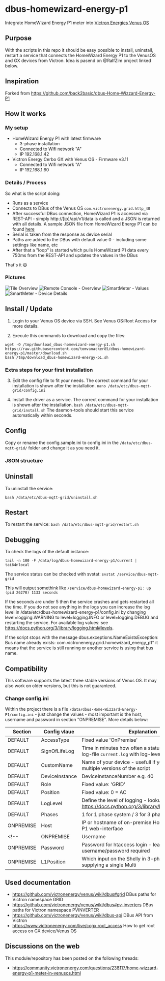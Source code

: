 # dbus-homewizard-energy-p1
Integrate HomeWizard Energy P1 meter into [Victron Energies Venus OS](https://github.com/victronenergy/venus)

## Purpose
With the scripts in this repo it should be easy possible to install, uninstall, restart a service that connects the HomeWizard Energy P1 to the VenusOS and GX devices from Victron.
Idea is pasend on @RalfZim project linked below.



## Inspiration
Forked from https://github.com/back2basic/dbus-Home-Wizzard-Energy-P1

## How it works
### My setup
- HomeWizard Energy P1 with latest firmware 
  - 3-phase installation
  - Connected to Wifi network "A"
  - IP 192.168.1.42
- Victron Energy Cerbo GX with Venus OS - Firmware v3.11
  - Connected to Wifi network "A"
  - IP 192.168.1.60

### Details / Process
So what is the script doing:
- Runs as a service
- Connects to DBus of the Venus OS `com.victronenergy.grid.http_40`
- After successful DBus connection, HomeWizard P1 is accessed via REST-API - simply http://[ip]/api/v1/data is called and a JSON is returned with all details. A sample JSON file from HomeWizard Energy P1 can be found [here](docs/homewizard-energy-p1.json)
- Serial is taken from the response as device serial
- Paths are added to the DBus with default value 0 - including some settings like name, etc
- After that a "loop" is started which pulls HomeWizard P1 data every 750ms from the REST-API and updates the values in the DBus

That's it 😄

### Pictures
![Tile Overview](img/VenusOs_Overview.png)
![Remote Console - Overview](img/VenusOs_DeviceList.png) 
![SmartMeter - Values](img/VenusOs_P1.png)
![SmartMeter - Device Details](img/VenusOs_Service.png)


## Install / Update
1. Login to your Venus OS device via SSH. See Venus OS:Root Access for more details.

2. Execute this commands to download and copy the files:

```
wget -O /tmp/download_dbus-homewizard-energy-p1.sh https://raw.githubusercontent.com/tomvanacker85/dbus-homewizard-energy-p1/master/download.sh
bash /tmp/download_dbus-homewizard-energy-p1.sh
```

### Extra steps for your first installation
3. Edit the config file to fit your needs. The correct command for your installation is shown after the installation.
```nano /data/etc/dbus-mqtt-grid/config.ini```

4. Install the driver as a service. The correct command for your installation is shown after the installation.
```bash /data/etc/dbus-mqtt-grid/install.sh```
The daemon-tools should start this service automatically within seconds.

## Config
Copy or rename the config.sample.ini to config.ini in the ``/data/etc/dbus-mqtt-grid/`` folder and change it as you need it.

### JSON structure

## Uninstall
To uninstall the service:

```bash /data/etc/dbus-mqtt-grid/uninstall.sh```

## Restart
To restart the service:
```bash /data/etc/dbus-mqtt-grid/restart.sh```

## Debugging
To check the logs of the default instance:
```
tail -n 100 -F /data/log/dbus-homewizard-energy-p1/current | tai64nlocal
```

The service status can be checked with svstat: ```svstat /service/dbus-mqtt-grid```

This will output somethink like ```/service/dbus-homewizard-energy-p1: up (pid 26270) 1133 seconds```

If the seconds are under 5 then the service crashes and gets restarted all the time. If you do not see anything in the logs you can increase the log level in /data/etc/dbus-homewizard-energy-p1/config.ini by changing level=logging.WARNING to level=logging.INFO or level=logging.DEBUG and restarting the service. For available log values: see https://docs.python.org/3/library/logging.html#levels.

If the script stops with the message dbus.exceptions.NameExistsException: Bus name already exists: com.victronenergy.grid.homewizard_energy_p1" it means that the service is still running or another service is using that bus name.

## Compatibility
This software supports the latest three stable versions of Venus OS. It may also work on older versions, but this is not guaranteed.


### Change config.ini
Within the project there is a file `/data/dbus-Home-Wizzard-Energy-P1/config.ini` - just change the values - most important is the host, username and password in section "ONPREMISE". More details below:

| Section  | Config vlaue | Explanation |
| ------------- | ------------- | ------------- |
| DEFAULT  | AccessType | Fixed value 'OnPremise' |
| DEFAULT  | SignOfLifeLog  | Time in minutes how often a status is added to the log-file `current.log` with log-level INFO |
| DEFAULT  | CustomName  | Name of your device - usefull if you want to run multiple versions of the script |
| DEFAULT  | DeviceInstance  | DeviceInstanceNumber e.g. 40 |
| DEFAULT  | Role | Fixed value:  'GRID' |
| DEFAULT  | Position | Fixed value: 0 = AC|
| DEFAULT  | LogLevel  | Define the level of logging - lookup: https://docs.python.org/3/library/logging.html#levels |
| DEFAULT  | Phases  | 1 for 1 phase system / 3 for 3 phase system |
| ONPREMISE  | Host | IP or hostname of on-premise HomeWizard Energy P1 web-interface |
<!-- | ONPREMISE  | Username | Username for htaccess login - leave blank if no username/password required |
| ONPREMISE  | Password | Password for htaccess login - leave blank if no username/password required |
| ONPREMISE  | L1Position | Which input on the Shelly in 3-phase grid is supplying a single Multi | -->


<!-- ### Remapping L1
In a 3-phase grid with a single Multi, Venus OS expects L1 to be supplying the only Multi. This is not always the case. If for example your Multi is supplied by L3 (Input `C` on the Shelly) your GX device will show AC Loads as consuming from both L1 and L3. Setting `L1Position` to the appropriate Shelly input allows for remapping the phases and showing correct data on the GX device.

If your single Multi is connected to the Input `A` on the Shelly you don't need to change this setting. Setting `L1Position` to `2` would swap the `B` CT & Voltage sensors data on the Shelly with the `A` CT & Voltage sensors data on the Shelly. Respectively, setting `L1Position` to `3` would swap `A` and `C` inputs. -->

## Used documentation
- https://github.com/victronenergy/venus/wiki/dbus#grid   DBus paths for Victron namespace GRID
- https://github.com/victronenergy/venus/wiki/dbus#pv-inverters   DBus paths for Victron namespace PVINVERTER
- https://github.com/victronenergy/venus/wiki/dbus-api   DBus API from Victron
- https://www.victronenergy.com/live/ccgx:root_access   How to get root access on GX device/Venus OS

## Discussions on the web
This module/repository has been posted on the following threads:
- https://community.victronenergy.com/questions/238117/home-wizzard-energy-p1-meter-in-venusos.html
